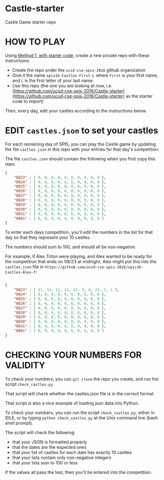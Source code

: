 # Castle-starter

Castle Game starter repo

# HOW TO PLAY

Using [Method 1, with starter code](http://ucsd-cse-spis-2016.github.io/topics/github_create_repo/#method1), create a new private repo with these instructions:

* Create the repo under the `ucsd-cse-spis-2016` github organization
* Give it the name `spis16-Castles-First-L` where `First` is your first name, and `L` is the first letter of 
    your last name.
* Use this repo (the one you are looking at now, i.e. [https://github.com/ucsd-cse-spis-2016/Castle-starter](https://github.com/ucsd-cse-spis-2016/Castle-starter) as the starter code to import)

Then, every day, edit your castles according to the instructions below.

# EDIT `castles.json` to set your castles

For each remaining day of SPIS, you can play the Castle game by
updating the file `castles.json` in this repo with your entries for
that day's competition.

The file `castles.json` should contain the following when you first copy this repo. 

```json
{ 
    "0823" : [ 0, 0, 0, 0, 0, 0, 0, 0, 0, 0 ],
    "0824" : [ 0, 0, 0, 0, 0, 0, 0, 0, 0, 0 ],
    "0825" : [ 0, 0, 0, 0, 0, 0, 0, 0, 0, 0 ],
    "0826" : [ 0, 0, 0, 0, 0, 0, 0, 0, 0, 0 ],
    "0827" : [ 0, 0, 0, 0, 0, 0, 0, 0, 0, 0 ],
    "0828" : [ 0, 0, 0, 0, 0, 0, 0, 0, 0, 0 ],
    "0829" : [ 0, 0, 0, 0, 0, 0, 0, 0, 0, 0 ],
    "0830" : [ 0, 0, 0, 0, 0, 0, 0, 0, 0, 0 ],
    "0831" : [ 0, 0, 0, 0, 0, 0, 0, 0, 0, 0 ],
    "0901" : [ 0, 0, 0, 0, 0, 0, 0, 0, 0, 0 ]
}
```

To enter each days competition, you'll edit the numbers in the list
for that day so that they represent your 10 castles.

The numbers should sum to 100, and should all be non-negative.



For example, if Alex Triton were playing, and Alex wanted to be ready
for the competition that ends on 08/23 at midnight, Alex might put
this into the `castles.json` file in
`https://github.com/ucsd-cse-spis-2016/spis16-Castles-Alex-T`:

```json

{ 
    "0823" : [ 11, 11, 11, 11, 22, 5, 6, 21, 1, 1 ],
    "0824" : [ 0, 0, 0, 0, 0, 0, 0, 0, 0, 0 ],
    "0825" : [ 0, 0, 0, 0, 0, 0, 0, 0, 0, 0 ],
    "0826" : [ 0, 0, 0, 0, 0, 0, 0, 0, 0, 0 ],
    "0827" : [ 0, 0, 0, 0, 0, 0, 0, 0, 0, 0 ],
    "0828" : [ 0, 0, 0, 0, 0, 0, 0, 0, 0, 0 ],
    "0829" : [ 0, 0, 0, 0, 0, 0, 0, 0, 0, 0 ],
    "0830" : [ 0, 0, 0, 0, 0, 0, 0, 0, 0, 0 ],
    "0831" : [ 0, 0, 0, 0, 0, 0, 0, 0, 0, 0 ],
    "0901" : [ 0, 0, 0, 0, 0, 0, 0, 0, 0, 0 ]
}
```

# CHECKING YOUR NUMBERS FOR VALIDITY

To check your numbers, you can `git clone` the repo you create, and
run the script `check_castles.py`

That script will check whether the castles.json file is in the correct format.

That script is also a nice example of loading json data into Python.

To check your numbers, you can run the script `check_castles.py`,
either in IDLE, or by typing `python check_castles.py` at the Unix
command line (bash shell prompt).

The script will check the following:

* that your JSON is formatted properly
* that the dates are the expected ones
* that your list of castles for each date has exactly 10 castles
* that your lists contain only non-negative integers
* that your lists sum to 100 or less

If the values all pass the test, then you'll be entered into the competition.

